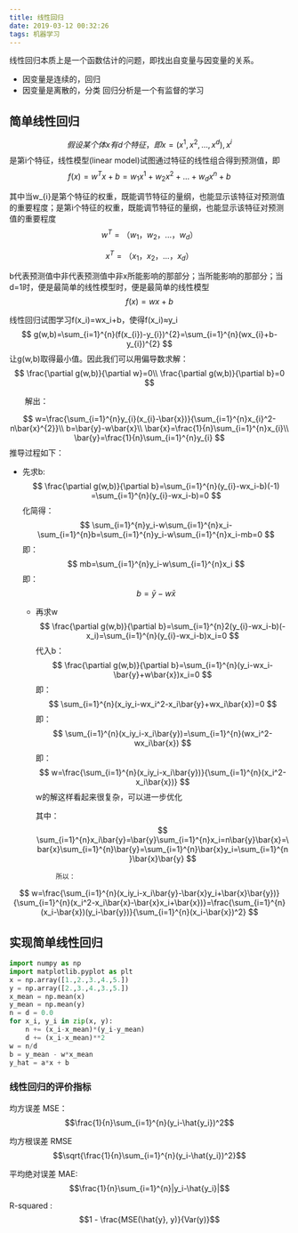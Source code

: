 ```yaml
---
title: 线性回归
date: 2019-03-12 00:32:26
tags: 机器学习
---
```

线性回归本质上是一个函数估计的问题，即找出自变量与因变量的关系。
 - 因变量是连续的，回归
 - 因变量是离散的，分类
  回归分析是一个有监督的学习
  <!--more-->
## 简单线性回归
$$假设某个体x有d个特征，即x=(x^1,x^2,...,x^d),x^i$$是第i个特征，线性模型(linear model)试图通过特征的线性组合得到预测值，即
$$
f(x)=w^{T}x+b=w_{1}x^{1}+w_{2}x^{2}+...+w_{d}x^{n}+b
$$
<!--more-->
 其中当w_{i}是第个特征的权重，既能调节特征的量纲，也能显示该特征对预测值的重要程度；是第i个特征的权重，既能调节特征的量纲，也能显示该特征对预测值的重要程度
$$
w^{T}=（w_{1}，w_{2}，...，w_{d}）
$$

$$
x^{T}=（x_{1}，x_{2}，...，x_{d}）
$$

b代表预测值中非代表预测值中非x所能影响的那部分；当所能影响的那部分；当d=1时，便是最简单的线性模型时，便是最简单的线性模型
$$
f(x)=wx+b
$$


线性回归试图学习f(x_i)=wx_i+b，使得f(x_i)≈y_i
$$
g(w,b)=\sum_{i=1}^{n}(f(x_{i})-y_{i})^{2}=\sum_{i=1}^{n}(wx_{i}+b-y_{i})^{2}
$$
让g(w,b)取得最小值。因此我们可以用偏导数求解： 
$$
\frac{\partial g(w,b)}{\partial w}=0\\
\frac{\partial g(w,b)}{\partial b}=0
$$


&emsp;&emsp;解出：

$$
w=\frac{\sum_{i=1}^{n}y_{i}(x_{i}-\bar{x})}{\sum_{i=1}^{n}x_{i}^2-n\bar{x}^{2}}\\
b=\bar{y}-w\bar{x}\\
\bar{x}=\frac{1}{n}\sum_{i=1}^{n}x_{i}\\
\bar{y}=\frac{1}{n}\sum_{i=1}^{n}y_{i}
$$
推导过程如下：

- 先求b:
  $$
  \frac{\partial g(w,b)}{\partial b}=\sum_{i=1}^{n}(y_{i}-wx_i-b)(-1)
  =\sum_{i=1}^{n}(y_{i}-wx_i-b)=0
  $$
  化简得：
  $$
  \sum_{i=1}^{n}y_i-w\sum_{i=1}^{n}x_i-\sum_{i=1}^{n}b=\sum_{i=1}^{n}y_i-w\sum_{i=1}^{n}x_i-mb=0
  $$
  即：
  $$
  mb=\sum_{i=1}^{n}y_i-w\sum_{i=1}^{n}x_i
  $$
  即：
  $$
  b=\bar{y}-w\bar{x}
  $$

  - 再求w
    $$
    \frac{\partial g(w,b)}{\partial b}=\sum_{i=1}^{n}2(y_{i}-wx_i-b)(-x_i)=\sum_{i=1}^{n}(y_{i}-wx_i-b)x_i=0
    $$
    代入b：
    $$
    \frac{\partial g(w,b)}{\partial b}=\sum_{i=1}^{n}(y_i-wx_i-\bar{y}+w\bar{x})x_i=0
    $$
    即：
    $$
    \sum_{i=1}^{n}(x_iy_i-wx_i^2-x_i\bar{y}+wx_i\bar{x})=0
    $$
    即：
    $$
    \sum_{i=1}^{n}(x_iy_i-x_i\bar{y})=\sum_{i=1}^{n}(wx_i^2-wx_i\bar{x})
    $$
    即：
    $$
    w=\frac{\sum_{i=1}^{n}(x_iy_i-x_i\bar{y})}{\sum_{i=1}^{n}(x_i^2-x_i\bar{x})}
    $$
    w的解这样看起来很复杂，可以进一步优化

    其中：
    $$
    \sum_{i=1}^{n}x_i\bar{y}=\bar{y}\sum_{i=1}^{n}x_i=n\bar{y}\bar{x}=\bar{x}\sum_{i=1}^{n}\bar{y}=\sum_{i=1}^{n}\bar{x}y_i=\sum_{i=1}^{n}\bar{x}\bar{y}
    $$





             所以：
$$
w=\frac{\sum_{i=1}^{n}(x_iy_i-x_i\bar{y}-\bar{x}y_i+\bar{x}\bar{y})}{\sum_{i=1}^{n}(x_i^2-x_i\bar{x}-\bar{x}x_i+\bar{x})}=\frac{\sum_{i=1}^{n}(x_i-\bar{x})(y_i-\bar{y})}{\sum_{i=1}^{n}(x_i-\bar{x})^2}
$$



## 实现简单线性回归

```python
import numpy as np
import matplotlib.pyplot as plt
x = np.array([1.,2.,3.,4.,5.])
y = np.array([2.,3.,4.,3.,5.])
x_mean = np.mean(x)
y_mean = np.mean(y)
n = d = 0.0
for x_i, y_i in zip(x, y):
	n += (x_i-x_mean)*(y_i-y_mean)
	d += (x_i-x_mean)**2
w = n/d
b = y_mean - w*x_mean
y_hat = a*x + b
```

### 线性回归的评价指标

均方误差 MSE：$$\frac{1}{n}\sum_{i=1}^{n}(y_i-\hat{y_i})^2$$

均方根误差 RMSE $$\sqrt{\frac{1}{n}\sum_{i=1}^{n}(y_i-\hat{y_i})^2}$$

平均绝对误差 MAE:  $$\frac{1}{n}\sum_{i=1}^{n}|y_i-\hat{y_i}|$$

R-squared : $$1 - \frac{MSE(\hat{y}, y)}{Var(y)}$$




